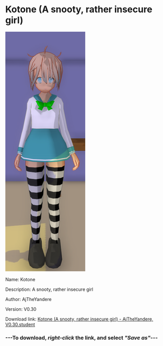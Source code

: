 # Kotone (A snooty, rather insecure girl)

<img src = "https://raw.githubusercontent.com/Arbiter1223/Daigaku-Gurashi-Custom-Students/master/Students/Files/Kotone%20(A%20snooty%2C%20rather%20insecure%20girl).png">

Name: Kotone

Description: A snooty, rather insecure girl

Author: AjTheYandere

Version: V0.30

Download link: <a href="https://raw.githubusercontent.com/Arbiter1223/Daigaku-Gurashi-Custom-Students/master/Students/Files/Kotone%20(A%20snooty%2C%20rather%20insecure%20girl)%20-%20AjTheYandere%2C%20V0.30.student">Kotone (A snooty, rather insecure girl) - AjTheYandere, V0.30.student</a>

### ---**To download, _right-click_ the link, and select _"Save as"_**---
